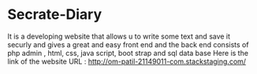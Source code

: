 # Secrate-Diary
It is a developing website that allows u to write some text and save it securly and gives a great and easy front end and the back end consists of php admin , html, css, java script, boot strap and sql data base
Here is the link of the website URL : http://om-patil-21149011-com.stackstaging.com/
